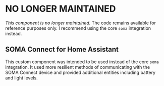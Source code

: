 # NO LONGER MAINTAINED

_This component is no longer maintained._ The code remains available for reference purposes only. I recommend using
the core `soma` integration instead.

## SOMA Connect for Home Assistant

This custom component was intended to be used instead of the core `soma` integration.
It used more resilient methods of communicating with the SOMA Connect device and
provided additional entities including battery and light levels.
